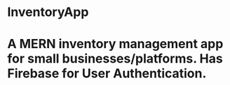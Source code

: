 # InventoryApp
# A MERN inventory management app for small businesses/platforms. Has Firebase for User Authentication.
